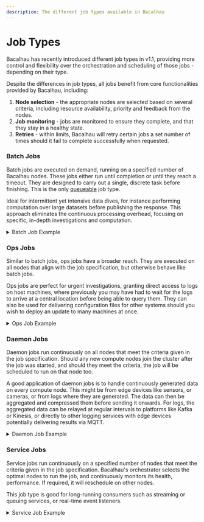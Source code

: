 ```yaml
---
description: The different job types available in Bacalhau
---
```


# Job Types

Bacalhau has recently introduced different job types in v1.1, providing more control and flexibility over the orchestration and scheduling of those jobs - depending on their type.

Despite the differences in job types, all jobs benefit from core functionalities provided by Bacalhau, including:

1. **Node selection** - the appropriate nodes are selected based on several criteria, including resource availability, priority and feedback from the nodes.
2. **Job monitoring** - jobs are monitored to ensure they complete, and that they stay in a healthy state.
3. **Retries** - within limits, Bacalhau will retry certain jobs a set number of times should it fail to complete successfully when requested.

### Batch Jobs

Batch jobs are executed on demand, running on a specified number of Bacalhau nodes. These jobs either run until completion or until they reach a timeout. They are designed to carry out a single, discrete task before finishing. This is the only [queueable](broken-reference) job type.

Ideal for intermittent yet intensive data dives, for instance performing computation over large datasets before publishing the response. This approach eliminates the continuous processing overhead, focusing on specific, in-depth investigations and computation.

<details>

<summary>Batch Job Example</summary>

This example shows a sample Batch job [declarative](./) description with all available parameters.&#x20;

The example demonstrates a job that:

1. Has a priority of 100
2. Will be executed on 2 nodes
3. Will be executed only on nodes with Linux OS
4. Uses the docker engine
5. Executes a python script with multiple arguments
6. Preloads and mounts IPFS data as a local directory
7. Publishes the results to the IPFS
8. Has network access type HTTP and 2 allowed domains

```yaml
# This example shows a sample job file. 
# Parameters, marked as Optional can be skipped - the default values will be used


# Name of the job. Optional. Default value - job ID
Name: Batch Job Example


# Type of the job
Type: batch


# The namespace in which the job is running. Default value - “default”
Namespace: default


# Priority - determines the scheduling priority. By default is 0
Priority: 100


# Count - number of replicas to be scheduled. 
# This is only applicable for jobs of type batch and service.
Count: 2


# Meta - arbitrary metadata associated with the job. 
# Optional
Meta:
  Job purpose : Provide detailed example of the batch job
  Meta purpose: Describe the job


# Labels - Arbitrary labels associated with the job for filtering purposes. 
# Optional
Labels:
  Some option: Some text
  Some other option: Some other text


# Constraint - a condition that must be met for a compute node to be eligible to run a given job. 
# Should be specified in a following format: key - operator - value
# Optional.
Constraints:
- Key: "Operating-System"
  Operator: "="
  Values: ["linux"]


# Task associated with the job, which defines a unit of work within the job. 
# Currently, only one task per job is supported.
Tasks:
  # Name - unique identifier for a task. Default value - “main”
  - Name: Important Calculations


    # Engine - the execution engine for the task. 
    # Defines engine type (docker or wasm) and relevant parameters. 
    # In this example, docker engine will be used.  
    Engine:
      Type: docker


    # Params: A set of key-value pairs that provide the specific configurations for the chosen type
      Params:

        # Image: docker image to be used in the task.
        Image: alek5eyk/batchjobexample:1.1


        # Entrypoint defines a command that will be executed when container starts. 
        # For this example we don't need any so default value 'null' can be used
        Entrypoint: null


        # Parameters define CLI commands, executed after entrypoint        
        Parameters:
          - python
          - supercalc.py
          - "5"
          - /outputs/result.txt


        # WorkingDirectory sets a working directory for entrypoint and paramters' commands.
        # Default value - empty string ""
        WorkingDirectory: ""


        # EnvironmentVariables sets environment variables for the engine
        EnvironmentVariables:
        - DEFAULT_USER_NAME = root
        - API_KEY = none


        # Meta - arbitrary metadata associated with the task. 
        # Optional
        Meta:
          Task goal : show how to create declarative descriptions

    # Publisher specifies where the results of the task should be published - S3, IPFS, Local or none
    # Optional
    # To use IPFS publisher you need to specify only type
    # To use S3 publisher you need to specify bucket, key, region and endpoint
    # See S3 Publisher specification for more details
    Publisher:
      Type: ipfs


    # InputSources lists remote artifacts that should be downloaded before task execution 
    # and mounted within the task
    # Optional
    InputSources:
      - Target: /data
        Source:
          Type: ipfs
          Params:
            CID: "QmSYE8dVx6RTdDFFhBu51JjFG1fwwPdUJoXZ4ZNXvfoK2V"



    # ResultPaths indicate volumes within the task that should be included in the published result
    # Only applicable for batch and ops jobs.
    # Optional
    ResultPaths:
      - Name: outputs
        Path: /outputs


    # Resources is a structured way to detail the required computational resources for the task. 
    # Optional
    Resources:
      # CPU can be specified in cores (e.g. 1) or in milliCPU units (e.g. 250m or 0.25)
      CPU: 250m
      
      # Memory highlights amount of RAM for a job. Can be specified in Kb, Mb, Gb, Tb
      Memory: 1Gb
      
      # Disk states disk storage space, needed for the task.
      Disk: 100mb

      # Denotes the number of GPU units required.
      GPU: "0"


    # Network specifies networking requirements.  
    # Optional
    # Job may have full access to the network,
    # may have no access at all,
    # or may have limited HTTP(S) access to a specific list of domains
    Network:
      Domains:
      - example.com
      - ghcr.io
      Type: HTTP


    # Timeouts define configurations concerning any timeouts associated with the task. 
    # Optional
    Timeouts:
      # QueueTimeout defines how long will job wait for suitable nodes in the network
      # if none are currently available.
      QueueTimeout: 101

      # TotalTimeout defines job execution timeout. When it is reached the job will be terminated
      TotalTimeout: 301
```

</details>

### Ops Jobs

Similar to batch jobs, ops jobs have a broader reach. They are executed on all nodes that align with the job specification, but otherwise behave like batch jobs.

Ops jobs are perfect for urgent investigations, granting direct access to logs on host machines, where previously you may have had to wait for the logs to arrive at a central location before being able to query them. They can also be used for delivering configuration files for other systems should you wish to deploy an update to many machines at once.

<details>

<summary>Ops Job Example</summary>

This example shows a sample Ops job [declarative](./) description with all available parameters.&#x20;

The example demonstrates a job that:

1. Has a priority of 100
2. Will be executed on all suitable nodes
3. Will be executed only on nodes with label = WebService
4. Uses the docker engine
5. Executes a query with manually specified parameters
6. Has access to a local directory
7. Publishes the results to the IPFS, if any
8. Has network access type HTTP and 2 allowed domains

```yaml
# This example shows a sample ops job file. 
# Parameters, marked as Optional can be skipped - the default values will be used
# Example from the https://blog.bacalhau.org/p/real-time-log-analysis-with-bacalhau is used


# Name of the job. Optional. Default value - job ID
Name: Live logs processing


# Type of the job
Type: ops


# The namespace in which the job is running. Default value - “default”
Namespace: logging


# Priority - determines the scheduling priority. By default is 0
Priority: 100


# Meta - arbitrary metadata associated with the job. 
# Optional
Meta:
  Job purpose : Provide detailed example of the ops job
  Meta purpose: Describe the job


# Labels - Arbitrary labels associated with the job for filtering purposes. 
# Optional
Labels:
  Job type: ops job
  Ops job feature: To be executed on all suitable nodes


# Constraint - a condition that must be met for a compute node to be eligible to run a given job. 
# Should be specified in a following format: key - operator - value
# Optional.
Constraints:
  - Key: service
    Operator: ==
    Values:
      - WebService


# Task associated with the job, which defines a unit of work within the job. 
# Currently, only one task per job is supported.
Tasks:
  # Name - unique identifier for a task. Default value - “main”
  - Name: LiveLogProcessing


    # Engine - the execution engine for the task. 
    # Defines engine type (docker or wasm) and relevant parameters. 
    # In this example, docker engine will be used.  
    Engine:
      Type: docker


    # Params: A set of key-value pairs that provide the specific configurations for the chosen type
      Params:

        # Image: docker image to be used in the task.
        Image: expanso/nginx-access-log-processor:1.0.0


        # Entrypoint defines a command that will be executed when container starts. 
        # For this example we don't need any so default value 'null' can be used
        Entrypoint: null


        # Parameters define CLI commands, executed after entrypoint        
        Parameters:
          - --query
          - {{.query}}
          - --start-time
          - {{or (index . "start-time") ""}}
          - --end-time
          - {{or (index . "end-time") ""}}


        # WorkingDirectory sets a working directory for entrypoint and paramters' commands.
        # Default value - empty string ""
        WorkingDirectory: ""


        # EnvironmentVariables sets environment variables for the engine
        EnvironmentVariables:
        - DEFAULT_USER_NAME = root
        - API_KEY = none


        # Meta - arbitrary metadata associated with the task. 
        # Optional
        Meta:
          Task goal : show how to create declarative descriptions

    # Publisher specifies where the results of the task should be published - S3, IPFS, Local or none
    # Optional
    # To use IPFS publisher you need to specify only type
    # To use S3 publisher you need to specify bucket, key, region and endpoint
    # See S3 Publisher specification for more details
    Publisher:
      Type: ipfs


    # InputSources lists remote artifacts that should be downloaded before task execution 
    # and mounted within the task.
    # Ensure that localDirectory source is enabled on the nodes
    # Optional
    InputSources:
      - Target: /logs
        Source:
          Type: localDirectory
          Params:
            SourcePath: /data/log-orchestration/logs



    # ResultPaths indicate volumes within the task that should be included in the published result
    # Only applicable for batch and ops jobs.
    # Optional
    ResultPaths:
      - Name: outputs
        Path: /outputs


    # Resources is a structured way to detail the required computational resources for the task. 
    # Optional
    Resources:
      # CPU can be specified in cores (e.g. 1) or in milliCPU units (e.g. 250m or 0.25)
      CPU: 250m
      
      # Memory highlights amount of RAM for a job. Can be specified in Kb, Mb, Gb, Tb
      Memory: 1Gb
      
      # Disk states disk storage space, needed for the task.
      Disk: 100mb

      # Denotes the number of GPU units required.
      GPU: "0"


    # Network specifies networking requirements.  
    # Optional
    # Job may have full access to the network,
    # may have no access at all,
    # or may have limited HTTP(S) access to a specific list of domains
    Network:
      Domains:
      - example.com
      - ghcr.io
      Type: HTTP


    # Timeouts define configurations concerning any timeouts associated with the task. 
    # Optional
    Timeouts:
      # QueueTimeout defines how long will job wait for suitable nodes in the network
      # if none are currently available.
      QueueTimeout: 101

      # TotalTimeout defines job execution timeout. When it is reached the job will be terminated
      TotalTimeout: 301

```

</details>

### Daemon Jobs

Daemon jobs run continuously on all nodes that meet the criteria given in the job specification. Should any new compute nodes join the cluster after the job was started, and should they meet the criteria, the job will be scheduled to run on that node too.

A good application of daemon jobs is to handle continuously generated data on every compute node. This might be from edge devices like sensors, or cameras, or from logs where they are generated. The data can then be aggregated and compressed them before sending it onwards. For logs, the aggregated data can be relayed at regular intervals to platforms like Kafka or Kinesis, or directly to other logging services with edge devices potentially delivering results via MQTT.

<details>

<summary>Daemon Job Example</summary>

This example shows a sample Daemon job [declarative](./) description with all available parameters.&#x20;

The example demonstrates a job that:

1. Has a priority of 100
2. Will be executed continuously on all suitable nodes
3. Will be executed only on nodes with label = WebService
4. Uses the docker engine
5. Executes a query with manually specified parameters
6. Has access to 2 local directories with logs
7. Publishes the results to the IPFS, if any
8. Has network access type Full in order to send data to the S3 storage

```yaml
# This example shows a sample daemon job file. 
# Parameters, marked as Optional can be skipped - the default values will be used
# Example from the https://blog.bacalhau.org/p/tutorial-save-25-m-yearly-by-managing is used

# Name of the job. Optional. Default value - job ID
Name: Logstash


# Type of the job
Type: daemon


# The namespace in which the job is running. Default value - “default”
Namespace: logging


# Priority - determines the scheduling priority. By default is 0
Priority: 100


# Meta - arbitrary metadata associated with the job. 
# Optional
Meta:
  Job purpose : Provide detailed example of the daemon job
  Meta purpose: Describe the job


# Labels - Arbitrary labels associated with the job for filtering purposes. 
# Optional
Labels:
  Job type: daemon job
  Daemon job feature: To be executed continuously on all suitable nodes


# Constraint - a condition that must be met for a compute node to be eligible to run a given job. 
# Should be specified in a following format: key - operator - value
# Optional.
Constraints:
  - Key: service
    Operator: ==
    Values:
      - WebService


# Task associated with the job, which defines a unit of work within the job. 
# Currently, only one task per job is supported.
Tasks:
  # Name - unique identifier for a task. Default value - “main”
  - Name: main


    # Engine - the execution engine for the task. 
    # Defines engine type (docker or wasm) and relevant parameters. 
    # In this example, docker engine will be used.  
    Engine:
      Type: docker


    # Params: A set of key-value pairs that provide the specific configurations for the chosen type
      Params:

        # Image: docker image to be used in the task.
        Image: expanso/nginx-access-log-agent:1.0.0


        # Entrypoint defines a command that will be executed when container starts. 
        # For this example we don't need any so default value 'null' can be used
        Entrypoint: null


        # Parameters define CLI commands, executed after entrypoint        
        Parameters:
          - --query
          - {{.query}}
          - --start-time
          - {{or (index . "start-time") ""}}
          - --end-time
          - {{or (index . "end-time") ""}}


        # WorkingDirectory sets a working directory for entrypoint and paramters' commands.
        # Default value - empty string ""
        WorkingDirectory: ""


        # EnvironmentVariables sets environment variables for the engine
        EnvironmentVariables:
          - OPENSEARCH_ENDPOINT={{.OpenSearchEndpoint}}
          - S3_BUCKET={{.AccessLogBucket}}
          - AWS_REGION={{.AWSRegion}}
          - AGGREGATE_DURATION=10
          - S3_TIME_FILE=60


        # Meta - arbitrary metadata associated with the task. 
        # Optional
        Meta:
          Task goal : show how to create declarative descriptions

    # Publisher specifies where the results of the task should be published - S3, IPFS, Local or none
    # Optional
    # To use IPFS publisher you need to specify only type
    # To use S3 publisher you need to specify bucket, key, region and endpoint
    # See S3 Publisher specification for more details
    Publisher:
      Type: ipfs


    # InputSources lists remote artifacts that should be downloaded before task execution 
    # and mounted within the task.
    # Ensure that localDirectory source is enabled on the nodes
    # Optional
    InputSources:
      - Target: /app/logs
        Source:
          Type: localDirectory
          Params:
            SourcePath: /data/log-orchestration/logs
      - Target: /app/state
        Source:
          Type: localDirectory
          Params:
            SourcePath: /data/log-orchestration/state
            ReadWrite: true



    # ResultPaths indicate volumes within the task that should be included in the published result
    # Only applicable for batch and ops jobs.
    # Optional
    ResultPaths:
      - Name: outputs
        Path: /outputs


    # Resources is a structured way to detail the required computational resources for the task. 
    # Optional
    Resources:
      # CPU can be specified in cores (e.g. 1) or in milliCPU units (e.g. 250m or 0.25)
      CPU: 250m
      
      # Memory highlights amount of RAM for a job. Can be specified in Kb, Mb, Gb, Tb
      Memory: 1Gb
      
      # Disk states disk storage space, needed for the task.
      Disk: 100mb

      # Denotes the number of GPU units required.
      GPU: "0"


    # Network specifies networking requirements.  
    # Optional
    # Job may have full access to the network,
    # may have no access at all,
    # or may have limited HTTP(S) access to a specific list of domains
    Network:
      Type: Full


    # Timeouts define configurations concerning any timeouts associated with the task. 
    # Optional
    Timeouts:
      # QueueTimeout defines how long will job wait for suitable nodes in the network
      # if none are currently available.
      QueueTimeout: 101

      # TotalTimeout defines job execution timeout. When it is reached the job will be terminated
      TotalTimeout: 301
```

</details>

### Service Jobs

Service jobs run continuously on a specified number of nodes that meet the criteria given in the job specification. Bacalhau's orchestrator selects the optimal nodes to run the job, and continuously monitors its health, performance. If required, it will reschedule on other nodes.

This job type is good for long-running consumers such as streaming or queuing services, or real-time event listeners.

<details>

<summary>Service Job Example</summary>

This example shows a sample Service job [declarative](./) description with all available parameters.&#x20;

The example demonstrates a job that:

1. Has a priority of 100
2. Will be executed continuously on all suitable nodes
3. Will be executed only on nodes with architecture = arm64 and located in the us-west-2 region
4. Uses the docker engine
5. Executes a query with multiple parameters
6. Has access to 2 local directories with logs
7. Publishes the results to the IPFS, if any
8. Has network access type Full in order to send data to the S3 storage

```yaml
# This example shows a sample daemon job file. 
# Parameters, marked as Optional can be skipped - the default values will be used
# Example from the https://blog.bacalhau.org/p/introducing-new-job-types-new-horizons is used

# Name of the job. Optional. Default value - job ID
Name: Kinesis Consumer


# Type of the job
Type: service


# The namespace in which the job is running. Default value - “default”
Namespace: service


# Priority - determines the scheduling priority. By default is 0
Priority: 100


# Meta - arbitrary metadata associated with the job. 
# Optional
Meta:
  Job purpose : Provide detailed example of the service job
  Meta purpose: Describe the job


# Labels - Arbitrary labels associated with the job for filtering purposes. 
# Optional
Labels:
  Job type: service job
  Daemon job feature: To be executed continuously on a certain amount of suitable nodes


# Constraint - a condition that must be met for a compute node to be eligible to run a given job. 
# Should be specified in a following format: key - operator - value
# Optional.
Constraints:
  - Key: Architecture
    Operator: '='
    Values:
      - arm64
  - Key: region
    Operator: '='
    Values:
      - us-west-2


# Task associated with the job, which defines a unit of work within the job. 
# Currently, only one task per job is supported.
Tasks:
  # Name - unique identifier for a task. Default value - “main”
  - Name: main


    # Engine - the execution engine for the task. 
    # Defines engine type (docker or wasm) and relevant parameters. 
    # In this example, docker engine will be used.  
    Engine:
      Type: docker


    # Params: A set of key-value pairs that provide the specific configurations for the chosen type
      Params:

        # Image: docker image to be used in the task.
        Image: my-kinesis-consumer:latest


        # Entrypoint defines a command that will be executed when container starts. 
        # For this example we don't need any so default value 'null' can be used
        Entrypoint: null


        # Parameters define CLI commands, executed after entrypoint        
        Parameters:
          - -stream-arn
          - arn:aws:kinesis:us-west-2:123456789012:stream/my-kinesis-stream
          - -shard-iterator
          - TRIM_HORIZON


        # WorkingDirectory sets a working directory for entrypoint and paramters' commands.
        # Default value - empty string ""
        WorkingDirectory: ""


        # EnvironmentVariables sets environment variables for the engine
        EnvironmentVariables:
          - DEFAULT_USER_NAME = root
          - API_KEY = none


        # Meta - arbitrary metadata associated with the task. 
        # Optional
        Meta:
          Task goal : show how to create declarative descriptions

    # Publisher specifies where the results of the task should be published - S3, IPFS, Local or none
    # Optional
    # To use IPFS publisher you need to specify only type
    # To use S3 publisher you need to specify bucket, key, region and endpoint
    # See S3 Publisher specification for more details
    Publisher:
      Type: ipfs


    # InputSources lists remote artifacts that should be downloaded before task execution 
    # and mounted within the task.
    # Ensure that localDirectory source is enabled on the nodes
    # Optional
    InputSources:
      - Target: /app/logs
        Source:
          Type: localDirectory
          Params:
            SourcePath: /data/log-orchestration/logs
      - Target: /app/state
        Source:
          Type: localDirectory
          Params:
            SourcePath: /data/log-orchestration/state
            ReadWrite: true



    # ResultPaths indicate volumes within the task that should be included in the published result
    # Only applicable for batch and ops jobs.
    # Optional
    ResultPaths:
      - Name: outputs
        Path: /outputs


    # Resources is a structured way to detail the required computational resources for the task. 
    # Optional
    Resources:
      # CPU can be specified in cores (e.g. 1) or in milliCPU units (e.g. 250m or 0.25)
      CPU: 250m
      
      # Memory highlights amount of RAM for a job. Can be specified in Kb, Mb, Gb, Tb
      Memory: 4Gb
      
      # Disk states disk storage space, needed for the task.
      Disk: 100mb

      # Denotes the number of GPU units required.
      GPU: "0"


    # Network specifies networking requirements.  
    # Optional
    # Job may have full access to the network,
    # may have no access at all,
    # or may have limited HTTP(S) access to a specific list of domains
    Network:
      Type: Full


    # Timeouts define configurations concerning any timeouts associated with the task. 
    # Optional
    Timeouts:
      # QueueTimeout defines how long will job wait for suitable nodes in the network
      # if none are currently available.
      QueueTimeout: 101

      # TotalTimeout defines job execution timeout. When it is reached the job will be terminated
      TotalTimeout: 301
```

</details>
